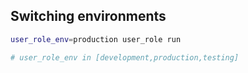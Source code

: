 
## Switching environments
```bash
user_role_env=production user_role run

# user_role_env in [development,production,testing]
```

